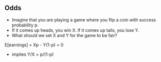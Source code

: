 ## Odds

* Imagine that you are playing a game where you flip a coin with success probability p.
* If it comes up heads, you win X. If it comes up tails, you lose Y.
* What should we set X and Y for the game to be fair?

E[earnings] = Xp - Y(1-p) = 0

* implies Y/X = p/(1-p)